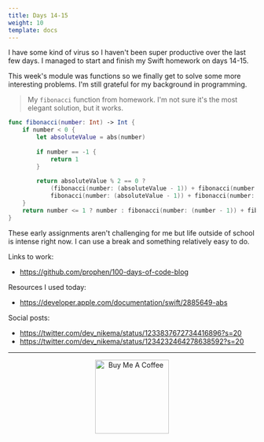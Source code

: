 ```yaml
---
title: Days 14-15
weight: 10
template: docs
--- 
```


I have some kind of virus so I haven't been super productive over the last few days. I managed to start and finish my Swift homework on days 14-15.

This week's module was functions so we finally get to solve some more interesting problems. I'm still grateful for my background in programming. 

> My `fibonacci` function from homework. I'm not sure it's the most elegant solution, but it works.
```Swift
func fibonacci(number: Int) -> Int {
    if number < 0 {
        let absoluteValue = abs(number)
        
        if number == -1 {
            return 1
        }
        
        return absoluteValue % 2 == 0 ?
            (fibonacci(number: (absoluteValue - 1)) + fibonacci(number: (absoluteValue - 2))) * -1 :
            fibonacci(number: (absoluteValue - 1)) + fibonacci(number: (absoluteValue - 2))
    }
    return number <= 1 ? number : fibonacci(number: (number - 1)) + fibonacci(number: (number - 2))
}
```

These early assignments aren't challenging for me but life outside of school is intense right now. I can use a break and something relatively easy to do.

Links to work:
- https://github.com/prophen/100-days-of-code-blog

Resources I used today:
- https://developer.apple.com/documentation/swift/2885649-abs

Social posts:
- https://twitter.com/dev_nikema/status/1233837672734416896?s=20
- https://twitter.com/dev_nikema/status/1234232464278638592?s=20

****

<p align="center"> <a href="https://www.buymeacoffee.com/nikema" target="_blank"><img src="https://cdn.buymeacoffee.com/buttons/default-orange.png" alt="Buy Me A Coffee" width="150px"></a></center></p>
